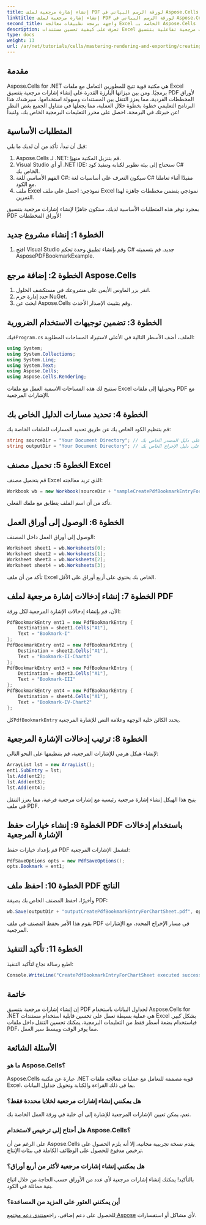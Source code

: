 ```yaml
---
title: إنشاء إشارة مرجعية لملف PDF لورقة الرسم البياني في Aspose.Cells
linktitle: إنشاء إشارة مرجعية لملف PDF لورقة الرسم البياني في Aspose.Cells
second_title: واجهة برمجة تطبيقات معالجة Excel الخاصة بـ Aspose.Cells .NET
description: تعرف على كيفية تحسين مستندات Excel الخاصة بك من خلال إنشاء إشارات مرجعية تفاعلية بتنسيق PDF لجداول البيانات باستخدام Aspose.Cells for .NET. يوفر هذا البرنامج التعليمي خطوة بخطوة إرشادات واضحة للمطورين من جميع مستويات المهارة.
type: docs
weight: 13
url: /ar/net/tutorials/cells/mastering-rendering-and-exporting/creating-pdf-bookmark-for-chart-sheet/
---
```

## مقدمة

Aspose.Cells for .NET هي مكتبة قوية تتيح للمطورين التعامل مع ملفات Excel برمجيًا. ومن بين ميزاتها البارزة القدرة على إنشاء إشارات مرجعية بتنسيق PDF لأوراق المخططات الفردية، مما يعزز التنقل بين المستندات وسهولة استخدامها. سيرشدك هذا البرنامج التعليمي خطوة بخطوة خلال العملية، مما يجعلها في متناول الجميع بغض النظر عن خبرتك في البرمجة. احصل على محرر التعليمات البرمجية الخاص بك، ولنبدأ!

## المتطلبات الأساسية

قبل أن نبدأ، تأكد من أن لديك ما يلي:

1.  Aspose.Cells لـ .NET: قم بتنزيل المكتبة من[هنا](https://releases.aspose.com/cells/net/).
2. Visual Studio أو أي .NET IDE: ستحتاج إلى بيئة تطوير لكتابة وتنفيذ كود C# الخاص بك.
3. الفهم الأساسي للغة C#: سيكون التعرف على أساسيات لغة C# مفيدًا أثناء تعاملنا مع الكود.
4. ملف Excel نموذجي: احصل على ملف Excel نموذجي يتضمن مخططات جاهزة لهذا التمرين.

بمجرد توفر هذه المتطلبات الأساسية لديك، ستكون جاهزًا لإنشاء إشارات مرجعية بتنسيق PDF لأوراق المخططات!

## الخطوة 1: إنشاء مشروع جديد
1. افتح Visual Studio وقم بإنشاء تطبيق وحدة تحكم C# جديد. قم بتسميته AsposePDFBookmarkExample.
   
## الخطوة 2: إضافة مرجع Aspose.Cells
1. انقر بزر الماوس الأيمن على مشروعك في مستكشف الحلول.
2. حدد إدارة حزم NuGet.
3. ابحث عن Aspose.Cells وقم بتثبيت الإصدار الأحدث.

## الخطوة 3: تضمين توجيهات الاستخدام الضرورية
 فيك`Program.cs` الملف، أضف الأسطر التالية في الأعلى لاستيراد المساحات المطلوبة:

```csharp
using System;
using System.Collections;
using System.Linq;
using System.Text;
using Aspose.Cells;
using Aspose.Cells.Rendering;
```

ستتيح لك هذه المساحات الاسمية العمل مع ملفات Excel وتحويلها إلى ملفات PDF مع الإشارات المرجعية.

## الخطوة 4: تحديد مسارات الدليل الخاص بك
قم بتنظيم الكود الخاص بك عن طريق تحديد المسارات للملفات الخاصة بك:
```csharp
string sourceDir = "Your Document Directory"; // قم بالتعديل على دليل المصدر الخاص بك
string outputDir = "Your Document Directory"; // قم بالتعديل على دليل الإخراج الخاص بك
```

## الخطوة 5: تحميل مصنف Excel
قم بتحميل مصنف Excel الذي تريد معالجته:
```csharp
Workbook wb = new Workbook(sourceDir + "sampleCreatePdfBookmarkEntryForChartSheet.xlsx");
```
تأكد من أن اسم الملف يتطابق مع ملفك الفعلي.

## الخطوة 6: الوصول إلى أوراق العمل
الوصول إلى أوراق العمل داخل المصنف:
```csharp
Worksheet sheet1 = wb.Worksheets[0];
Worksheet sheet2 = wb.Worksheets[1];
Worksheet sheet3 = wb.Worksheets[2];
Worksheet sheet4 = wb.Worksheets[3];
```
تأكد من أن ملف Excel الخاص بك يحتوي على أربع أوراق على الأقل.

## الخطوة 7: إنشاء إدخالات إشارة مرجعية لملف PDF
الآن، قم بإنشاء إدخالات الإشارة المرجعية لكل ورقة:
```csharp
PdfBookmarkEntry ent1 = new PdfBookmarkEntry {
    Destination = sheet1.Cells["A1"],
    Text = "Bookmark-I"
};
PdfBookmarkEntry ent2 = new PdfBookmarkEntry {
    Destination = sheet2.Cells["A1"],
    Text = "Bookmark-II-Chart1"
};
PdfBookmarkEntry ent3 = new PdfBookmarkEntry {
    Destination = sheet3.Cells["A1"],
    Text = "Bookmark-III"
};
PdfBookmarkEntry ent4 = new PdfBookmarkEntry {
    Destination = sheet4.Cells["A1"],
    Text = "Bookmark-IV-Chart2"
};
```
 كل`PdfBookmarkEntry` يحدد الكائن خلية الوجهة وعلامة النص للإشارة المرجعية.

## الخطوة 8: ترتيب إدخالات الإشارة المرجعية
لإنشاء هيكل هرمي للإشارات المرجعية، قم بتنظيمها على النحو التالي:
```csharp
ArrayList lst = new ArrayList();
ent1.SubEntry = lst;
lst.Add(ent2);
lst.Add(ent3);
lst.Add(ent4);
```
يتيح هذا الهيكل إنشاء إشارة مرجعية رئيسية مع إشارات مرجعية فرعية، مما يعزز التنقل في ملف PDF.

## الخطوة 9: إنشاء خيارات حفظ PDF باستخدام إدخالات الإشارة المرجعية
قم بإعداد خيارات حفظ PDF لتشمل الإشارات المرجعية:
```csharp
PdfSaveOptions opts = new PdfSaveOptions();
opts.Bookmark = ent1;
```

## الخطوة 10: احفظ ملف PDF الناتج
وأخيرًا، احفظ المصنف الخاص بك بصيغة PDF:
```csharp
wb.Save(outputDir + "outputCreatePdfBookmarkEntryForChartSheet.pdf", opts);
```
يقوم هذا الأمر بحفظ المصنف في ملف PDF في مسار الإخراج المحدد، مع الإشارات المرجعية.

## الخطوة 11: تأكيد التنفيذ
اطبع رسالة نجاح لتأكيد التنفيذ:
```csharp
Console.WriteLine("CreatePdfBookmarkEntryForChartSheet executed successfully.");
```

## خاتمة
إن إنشاء إشارات مرجعية بتنسيق PDF لجداول البيانات باستخدام Aspose.Cells for .NET هي عملية بسيطة تعمل على تحسين قابلية استخدام مستندات Excel بشكل كبير. فباستخدام بضعة أسطر فقط من التعليمات البرمجية، يمكنك تحسين التنقل داخل ملفات PDF، مما يوفر الوقت ويبسط سير العمل.

## الأسئلة الشائعة

### ما هو Aspose.Cells؟
Aspose.Cells عبارة عن مكتبة .NET قوية مصممة للتعامل مع عمليات معالجة ملفات Excel، بما في ذلك القراءة والكتابة وتحويل جداول البيانات.

### هل يمكنني إنشاء إشارات مرجعية لخلايا محددة فقط؟
نعم، يمكن تعيين الإشارات المرجعية للإشارة إلى أي خلية في ورقة العمل الخاصة بك.

### هل أحتاج إلى ترخيص لاستخدام Aspose.Cells؟
على الرغم من أن Aspose.Cells يقدم نسخة تجريبية مجانية، إلا أنه يلزم الحصول على ترخيص مدفوع للحصول على الوظائف الكاملة في بيئات الإنتاج.

### هل يمكنني إنشاء إشارات مرجعية لأكثر من أربع أوراق؟
بالتأكيد! يمكنك إنشاء إشارات مرجعية لأي عدد من الأوراق حسب الحاجة من خلال اتباع بنية مماثلة في الكود.

### أين يمكنني العثور على المزيد من المساعدة؟
 للحصول على دعم إضافي، راجع[منتدى دعم مجتمع Aspose](https://forum.aspose.com/c/cells/9) لأي مشاكل أو استفسارات.